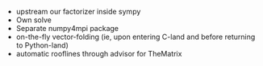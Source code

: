 * upstream our factorizer inside sympy
* Own solve
* Separate numpy4mpi package
* on-the-fly vector-folding (ie, upon entering C-land and before returning to Python-land)
* automatic rooflines through advisor for TheMatrix